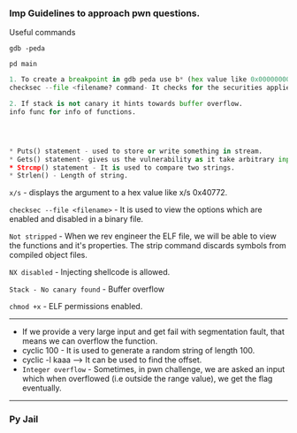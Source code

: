 ### Imp Guidelines to approach pwn questions.


Useful commands

`gdb -peda`

`pd main`

```python
1. To create a breakpoint in gdb peda use b* (hex value like 0x000000004011ca.
checksec --file <filename? command- It checks for the securities applied to the Binary.

2. If stack is not canary it hints towards buffer overflow.
info func for info of functions.




* Puts() statement - used to store or write something in stream. 
* Gets() statement- gives us the vulnerability as it take arbitrary input.A vulnerability function which takes input irrespective of it's size and hence has a potential overflow.
* Strcmp() statement - It is used to compare two strings.
* Strlen() - Length of string.

```
`x/s` - displays the argument to a hex value like x/s 0x40772.  

`checksec --file <filename>` - It is used to view the options which are enabled and disabled in a binary file.  

`Not stripped` - When we rev engineer the ELF file, we will be able to view the functions and it's properties. The strip command discards symbols from compiled object files.  

`NX disabled` - Injecting shellcode is allowed.  

`Stack - No canary found` - Buffer overflow   

`chmod +x` - ELF permissions enabled.  


---

* If we provide a very large input and get fail with segmentation fault, that means we can overflow the function.
* cyclic 100 - It is used to generate a random string of length 100.
* cyclic -l kaaa --> It can be used to find the offset.
* `Integer overflow` - Sometimes, in pwn challenge, we are asked an input which when overflowed (i.e outside the range value), we get the flag eventually.

---

### Py Jail



